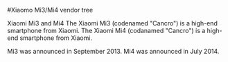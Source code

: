 
#Xiaomo Mi3/Mi4 vendor tree

Xiaomi Mi3 and Mi4
The Xiaomi Mi3 (codenamed "Cancro") is a high-end smartphone from Xiaomi. The Xiaomi Mi4 (codanamed "Cancro") is a high-end smartphone from Xiaomi.

Mi3 was announced in September 2013. Mi4 was announced in July 2014.

